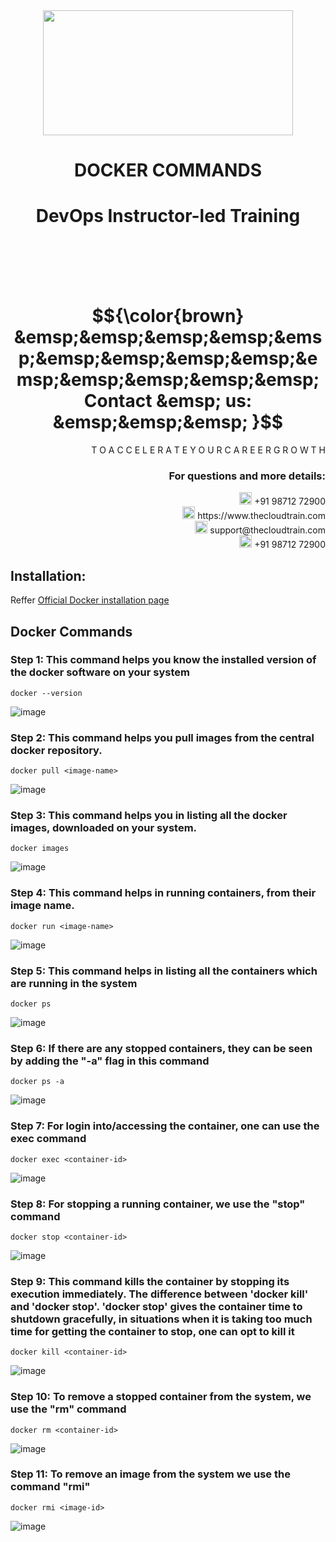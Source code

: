 <div align="center">
<img src=https://static.wixstatic.com/media/1c706c_a5df0ad56f894928bf858a74ba744b32~mv2.png/v1/fit/w_2500,h_1330,al_c/1c706c_a5df0ad56f894928bf858a74ba744b32~mv2.png width="400" height="200">
 </div>

# <div align="center"> DOCKER COMMANDS </p>

# <div align="center"> DevOps Instructor-led Training </div>

<br />

<br />

<br />

<br />

# $${\color{brown} &emsp;&emsp;&emsp;&emsp;&emsp;&emsp;&emsp;&emsp;&emsp;&emsp;&emsp;&emsp;&emsp;&emsp; Contact &emsp; us: &emsp;&emsp;&emsp; }$$

<div align="right"> T O A C C E L E R A T E Y O U R C A R E E R G R O W T H </div>

### <div align="right"> For questions and more details: </div>

<div align="right"> <img src=https://w7.pngwing.com/pngs/759/922/png-transparent-telephone-logo-iphone-telephone-call-smartphone-phone-electronics-text-trademark-thumbnail.png width="20" height="20"> +91 98712 72900 </div>

<div align="right"> <img src=https://pbs.twimg.com/profile_images/1450734615946219520/jmBHQRRa_400x400.jpg width="20" height="20"> https://www.thecloudtrain.com </div>

<div align="right"> <img src=https://icons.iconarchive.com/icons/martz90/circle/512/email-icon.png width="20" height="20"> support@thecloudtrain.com </div>

<div align="right"> <img src=https://png.pngtree.com/png-vector/20221018/ourmid/pngtree-whatsapp-icon-png-image_6315990.png width="20" height="20"> +91 98712 72900 </div>

## Installation:

Reffer [Official Docker installation page](https://docs.docker.com/engine/install/ubuntu/)

## Docker Commands

### Step 1: This command helps you know the installed version of the docker software on your system

`docker --version`

![image](https://user-images.githubusercontent.com/37858762/235539910-2b8af734-9840-4adc-b853-a7be12c9eb85.png)

### Step 2: This command helps you pull images from the central docker repository.

`docker pull <image-name>`

![image](https://user-images.githubusercontent.com/37858762/235539951-2e1db83f-f3b6-4bac-b8b2-30309305ac63.png)

### Step 3: This command helps you in listing all the docker images, downloaded on your system.

`docker images`

![image](https://user-images.githubusercontent.com/37858762/235539980-d3cce23b-b6e1-4bb2-a892-7731139495c7.png)

### Step 4: This command helps in running containers, from their image name.

`docker run <image-name>`

![image](https://user-images.githubusercontent.com/37858762/235540001-3d07ab13-d1f1-4730-8277-5c1ed9a19192.png)

### Step 5: This command helps in listing all the containers which are running in the system

`docker ps`

![image](https://user-images.githubusercontent.com/37858762/235540019-d9587944-282f-4431-8c58-c24aa8f2d548.png)

### Step 6: If there are any stopped containers, they can be seen by adding the "-a" flag in this command

`docker ps -a`

![image](https://user-images.githubusercontent.com/37858762/235540037-0ae759f6-07b8-4474-9e78-20276dedfe18.png)

### Step 7: For login into/accessing the container, one can use the exec command

`docker exec <container-id>`

![image](https://user-images.githubusercontent.com/37858762/235540055-b7fc47b8-7ab5-434a-a298-8df89811aefb.png)

### Step 8: For stopping a running container, we use the "stop" command

`docker stop <container-id>`

![image](https://user-images.githubusercontent.com/37858762/235540083-c0dd2446-32fb-484b-aac4-54ad3c460c52.png)

### Step 9: This command kills the container by stopping its execution immediately. The difference between 'docker kill' and 'docker stop'. 'docker stop' gives the container time to shutdown gracefully, in situations when it is taking too much time for getting the container to stop, one can opt to kill it

`docker kill <container-id>`

![image](https://user-images.githubusercontent.com/37858762/235540101-7ef07d6f-c48d-4690-999a-7f03aa81272d.png)

### Step 10: To remove a stopped container from the system, we use the "rm" command

`docker rm <container-id>`

![image](https://user-images.githubusercontent.com/37858762/235540133-b1883405-bdbc-4cd1-93fe-cfb52f1b34a0.png)

### Step 11: To remove an image from the system we use the command "rmi"

`docker rmi <image-id>`

![image](https://user-images.githubusercontent.com/37858762/235540142-9f09a6d3-4694-4af4-9cfa-68c3cfa3d94b.png)
